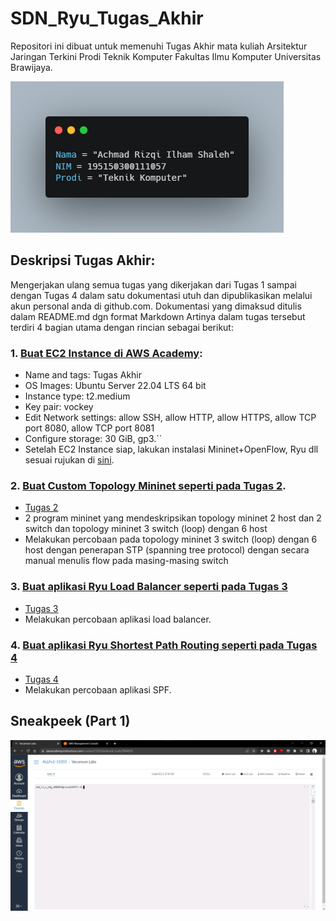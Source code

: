 # SDN_Ryu_Tugas_Akhir

Repositori ini dibuat untuk memenuhi Tugas Akhir mata kuliah Arsitektur Jaringan Terkini Prodi Teknik Komputer Fakultas Ilmu Komputer Universitas Brawijaya.

![alt text](Resource/identity.png)

## Deskripsi Tugas Akhir: 
Mengerjakan ulang semua tugas yang dikerjakan dari Tugas 1 sampai dengan Tugas 4 dalam satu dokumentasi utuh dan dipublikasikan melalui akun personal anda di github.com. Dokumentasi yang dimaksud ditulis dalam README.md dgn format Markdown
Artinya dalam tugas tersebut terdiri 4 bagian utama dengan rincian sebagai berikut:

### 1. [Buat EC2 Instance di AWS Academy](Part_1/):

- Name and tags: Tugas Akhir
- OS Images: Ubuntu Server 22.04 LTS 64 bit
- Instance type: t2.medium
- Key pair: vockey
- Edit Network settings: allow SSH, allow HTTP, allow HTTPS, allow TCP port 8080, allow TCP port 8081
- Configure storage: 30 GiB, gp3.``
- Setelah EC2 Instance siap, lakukan instalasi Mininet+OpenFlow, Ryu dll sesuai rujukan di [sini](https://awsacademy.instructure.com/courses/15355/discussion_topics/32566).

### 2. [Buat Custom Topology Mininet seperti pada Tugas 2](Part_2/).
- [Tugas 2](https://drive.google.com/file/d/1P5X1yZ7M3bwaLmV8N0KNivZilSDYwJvJ/view)
- 2 program mininet yang mendeskripsikan topology mininet 2 host dan 2 switch dan topology mininet 3 switch (loop) dengan 6 host
- Melakukan percobaan pada topology mininet 3 switch (loop) dengan 6 host dengan penerapan STP (spanning tree protocol) dengan secara manual menulis flow pada masing-masing switch
### 3. [Buat aplikasi Ryu Load Balancer seperti pada Tugas 3](Part_3/)
- [Tugas 3](https://github.com/abazh/learn_sdn/tree/main/LB)
- Melakukan percobaan aplikasi load balancer.
### 4. [Buat aplikasi Ryu  Shortest Path Routing seperti pada Tugas 4](Part_4/)
- [Tugas 4](https://github.com/abazh/learn_sdn/tree/main/SPF)
- Melakukan percobaan aplikasi SPF.

## Sneakpeek (Part 1)

![alt text](Resource/Part_1.gif)
